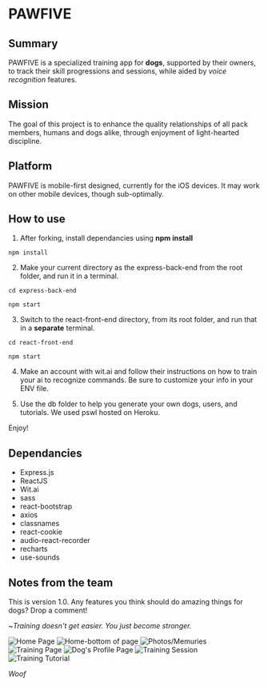 # PAWFIVE
## Summary
PAWFIVE is a specialized training app for **dogs**, supported by their owners, to track their skill progressions and sessions, while aided by *voice recognition* features. 

## Mission
 The goal of this project is to enhance the quality relationships of all pack members, humans and dogs alike, through enjoyment of light-hearted discipline. 

## Platform
 PAWFIVE is mobile-first designed, currently for the iOS devices. It may work on other mobile devices, though sub-optimally.

## How to use
1. After forking, install dependancies using **npm install**
```
npm install
```
2. Make your current directory as the express-back-end from the root folder, and run it in a terminal.
```
cd express-back-end

npm start
```
3. Switch to the react-front-end directory, from its root folder, and run that in a **separate** terminal.
```
cd react-front-end

npm start
```
4. Make an account with wit.ai and follow their instructions on how to train your ai to recognize commands. Be sure to customize your info in your ENV file.

5. Use the db folder to help you generate your own dogs, users, and tutorials. We used pswl hosted on Heroku.

Enjoy!

## Dependancies
- Express.js
- ReactJS
- Wit.ai
- sass
- react-bootstrap
- axios
- classnames
- react-cookie
- audio-react-recorder
- recharts
- use-sounds

## Notes from the team
This is version 1.0. Any features you think should do amazing things for dogs? Drop a comment!





~*Training doesn't get easier. You just become stronger.*


![Home Page](https://github.com/Matt-Chisholm/Paw-Five/blob/master/docs/pawfive-home.png?raw=true)
![Home-bottom of page](https://github.com/Matt-Chisholm/Paw-Five/blob/master/docs/pawfive-home-bottom.png?raw=true)
![Photos/Memuries](https://github.com/Matt-Chisholm/Paw-Five/blob/master/docs/pawfive-home-memuries.png?raw=true)
![Training Page](https://github.com/Matt-Chisholm/Paw-Five/blob/master/docs/pawfive-training.png?raw=true)
![Dog's Profile Page](https://github.com/Matt-Chisholm/Paw-Five/blob/master/docs/pawfive-profile.gif?raw=true)
![Training Session](https://github.com/Matt-Chisholm/Paw-Five/blob/master/docs/pawfive-training-session.gif?raw=true)
![Training Tutorial](https://github.com/Matt-Chisholm/Paw-Five/blob/master/docs/pawfive-training-tutorial.gif?raw=true)

*Woof*